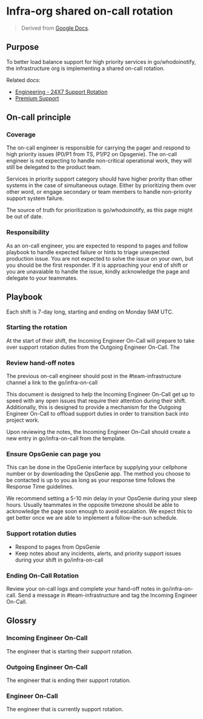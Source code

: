 # Infra-org shared on-call rotation

> Derived from [Google Docs](https://docs.google.com/document/d/1kwb3ucL6Gh9bSZKJcgVyPN0hcHi-yR-_F7J7YheJ6P4/edit).

## Purpose

To better load balance support for high priority services in go/whodoinotify, the infrastructure org is implementing a shared on-call rotation.

Related docs:

- [Engineering - 24X7 Support Rotation](https://docs.google.com/document/d/1IAe8jsTr5aiEfLr94B_4Qwnnc9xdXKhHuxrvP8JUZ-0/edit)
- [Premium Support](https://docs.google.com/document/d/17h8TnsDAeEI8wWPa_8rAcx1HPQG6avUQvq6QIc8mmZ4/edit#heading=h.15fsxjwxv5fa)

## On-call principle

### Coverage

The on-call engineer is responsible for carrying the pager and respond to high priority issues (P0/P1 from TS, P1/P2 on Opsgenie). The on-call engineer is not expecting to handle non-critical operational work, they will still be delegated to the product team.

Services in priority support category should have higher prority than other systems in the case of simultaneous outage. Either by prioritizing them over other word, or engage secondary or team members to handle non-priority support system failure.

The source of truth for prioritization is go/whodoinotify, as this page might be out of date.

### Responsibility

As an on-call engineer, you are expected to respond to pages and follow playbook to handle expected failure or hints to triage unexpected production issue. You are not expected to solve the issue on your own, but you should be the first responder. If it is approaching your end of shift or you are unavaiable to handle the issue, kindly acknowledge the page and delegate to your teammates.

## Playbook

Each shift is 7-day long, starting and ending on Monday 9AM UTC.

### Starting the rotation

At the start of their shift, the Incoming Engineer On-Call will prepare to take over support rotation duties from the Outgoing Engineer On-Call. The

### Review hand-off notes

The previous on-call engineer should post in the #team-infrastructure channel a link to the go/infra-on-call

This document is designed to help the Incoming Engineer On-Call get up to speed with any open issues that require their attention during their shift. Additionally, this is designed to provide a mechanism for the Outgoing Engineer On-Call to offload support duties in order to transition back into project work.

Upon reviewing the notes, the Incoming Engineer On-Call should create a new entry in go/infra-on-call from the template.

### Ensure OpsGenie can page you

This can be done in the OpsGenie interface by supplying your cellphone number or by downloading the OpsGenie app. The method you choose to be contacted is up to you as long as your response time follows the Response Time guidelines.

We recommend setting a 5-10 min delay in your OpsGenie during your sleep hours. Usually teammates in the opposite timezone should be able to acknowledge the page soon enough to avoid escalation. We expect this to get better once we are able to implement a follow-the-sun schedule.

### Support rotation duties

- Respond to pages from OpsGenie
- Keep notes about any incidents, alerts, and priority support issues during your shift in go/infra-on-call

### Ending On-Call Rotation

Review your on-call logs and complete your hand-off notes in go/infra-on-call. Send a message in #team-infrastructure and tag the Incoming Engineer On-Call.

## Glossry

### Incoming Engineer On-Call

The engineer that is starting their support rotation.

### Outgoing Engineer On-Call

The engineer that is ending their support rotation.

### Engineer On-Call

The engineer that is currently support rotation.
